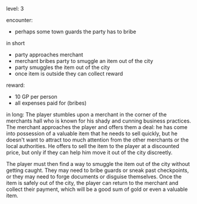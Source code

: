 level: 3

encounter:
- perhaps some town guards the party has to bribe

in short
- party approaches merchant
- merchant bribes party to smuggle an item out of the city
- party smuggles the item out of the city
- once item is outside they can collect reward

reward:
- 10 GP per person
- all expenses paid for (bribes)

in long:
The player stumbles upon a merchant in the corner of the merchants hall who is known for his shady and cunning business practices. The merchant approaches the player and offers them a deal: he has come into possession of a valuable item that he needs to sell quickly, but he doesn't want to attract too much attention from the other merchants or the local authorities. He offers to sell the item to the player at a discounted price, but only if they can help him move it out of the city discreetly.

The player must then find a way to smuggle the item out of the city without getting caught. They may need to bribe guards or sneak past checkpoints, or they may need to forge documents or disguise themselves. Once the item is safely out of the city, the player can return to the merchant and collect their payment, which will be a good sum of gold or even a valuable item.